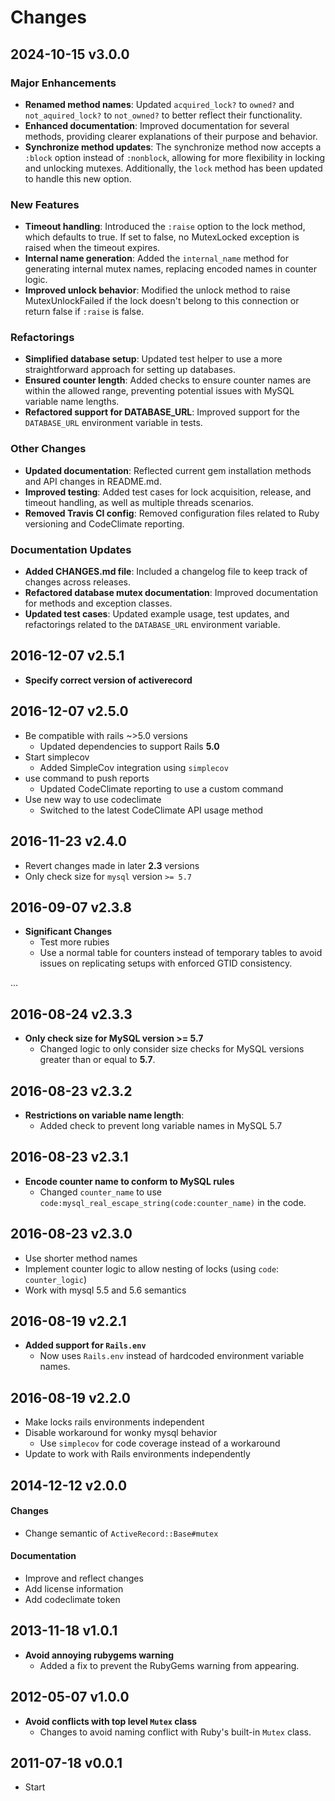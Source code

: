 # Changes

## 2024-10-15 v3.0.0


### Major Enhancements

* **Renamed method names**: Updated `acquired_lock?` to `owned?` and
  `not_aquired_lock?` to `not_owned?` to better reflect their functionality.
* **Enhanced documentation**: Improved documentation for several methods,
  providing clearer explanations of their purpose and behavior.
* **Synchronize method updates**: The synchronize method now accepts a `:block`
  option instead of `:nonblock`, allowing for more flexibility in locking and
  unlocking mutexes. Additionally, the `lock` method has been updated to handle
  this new option.

### New Features

* **Timeout handling**: Introduced the `:raise` option to the lock method,
  which defaults to true. If set to false, no MutexLocked exception is raised
  when the timeout expires.
* **Internal name generation**: Added the `internal_name` method for generating
  internal mutex names, replacing encoded names in counter logic.
* **Improved unlock behavior**: Modified the unlock method to raise
  MutexUnlockFailed if the lock doesn't belong to this connection or return
  false if `:raise` is false.

### Refactorings

* **Simplified database setup**: Updated test helper to use a more
  straightforward approach for setting up databases.
* **Ensured counter length**: Added checks to ensure counter names are within
  the allowed range, preventing potential issues with MySQL variable name
  lengths.
* **Refactored support for DATABASE_URL**: Improved support for the
  `DATABASE_URL` environment variable in tests.

### Other Changes

* **Updated documentation**: Reflected current gem installation methods and API
  changes in README.md.
* **Improved testing**: Added test cases for lock acquisition, release, and
  timeout handling, as well as multiple threads scenarios.
* **Removed Travis CI config**: Removed configuration files related to Ruby
  versioning and CodeClimate reporting.

### Documentation Updates

* **Added CHANGES.md file**: Included a changelog file to keep track of changes
  across releases.
* **Refactored database mutex documentation**: Improved documentation for
  methods and exception classes.
* **Updated test cases**: Updated example usage, test updates, and refactorings
  related to the `DATABASE_URL` environment variable.

## 2016-12-07 v2.5.1

* **Specify correct version of activerecord**

## 2016-12-07 v2.5.0

* Be compatible with rails ~>5.0 versions
  + Updated dependencies to support Rails **5.0**
* Start simplecov
  + Added SimpleCov integration using `simplecov`
* use command to push reports
  + Updated CodeClimate reporting to use a custom command
* Use new way to use codeclimate
  + Switched to the latest CodeClimate API usage method

## 2016-11-23 v2.4.0

* Revert changes made in later **2.3** versions
* Only check size for `mysql` version `>= 5.7`

## 2016-09-07 v2.3.8

* **Significant Changes**
  + Test more rubies
  + Use a normal table for counters instead of temporary tables to avoid issues
    on replicating setups with enforced GTID consistency.

…

## 2016-08-24 v2.3.3

* **Only check size for MySQL version >= 5.7**
  + Changed logic to only consider size checks for MySQL versions greater than
    or equal to **5.7**.

## 2016-08-23 v2.3.2

* **Restrictions on variable name length**:
  + Added check to prevent long variable names in MySQL 5.7

## 2016-08-23 v2.3.1

* **Encode counter name to conform to MySQL rules**
  + Changed `counter_name` to use
  `code:mysql_real_escape_string(code:counter_name)` in the code.

## 2016-08-23 v2.3.0

* Use shorter method names
* Implement counter logic to allow nesting of locks (using `code`: `counter_logic`)
* Work with mysql 5.5 and 5.6 semantics

## 2016-08-19 v2.2.1

* **Added support for `Rails.env`**
  + Now uses `Rails.env` instead of hardcoded environment variable names.

## 2016-08-19 v2.2.0

* Make locks rails environments independent
* Disable workaround for wonky mysql behavior
  + Use `simplecov` for code coverage instead of a workaround
* Update to work with Rails environments independently 

## 2014-12-12 v2.0.0

#### Changes

* Change semantic of `ActiveRecord::Base#mutex`

#### Documentation

* Improve and reflect changes
* Add license information
* Add codeclimate token

## 2013-11-18 v1.0.1

* **Avoid annoying rubygems warning**
  + Added a fix to prevent the RubyGems warning from appearing.

## 2012-05-07 v1.0.0

* **Avoid conflicts with top level `Mutex` class**
  + Changes to avoid naming conflict with Ruby's built-in `Mutex` class.

## 2011-07-18 v0.0.1

  * Start
